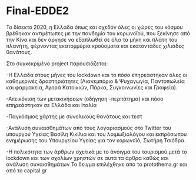 # Final-EDDE2
Το δίσεκτο 2020, η Ελλάδα όπως και σχεδόν όλες οι χώρες του κόσμου βρέθηκαν αντιμέτωπες με την πανδημία του κορωνοϊού, που ξεκίνησε από την Κίνα και δεν άργησε να εξαπλωθεί σε όλα τα μήκη και πλάτη του πλανήτη, φέρνοντας εκατομμύρια κρούσματα και εκατοντάδες χιλιάδες θανάτους.

Στο συγκεκριμένο project παρουσιάζεται:

-Η Ελλάδα στους μήνες του lockdown και το πόσο επηρεάστηκαν όλες οι καθημερινές δραστηριότητες (Λιανεμπόριο & Ψυχαγωγία, Παντοπωλεία και φαρμακεία, Αγορά Κατοικιών, Πάρκα, Συγκοινωνίες και Γραφεία). 

-Απεικόνιση των μετακινήσεων (οδήγηση -περπάτημα) και πόσο επηρεάστηκαν σε Ελλάδα και Ιταλία

-Παγκόσμιος χάρτης με συνολικούς θανάτους και τεστ

-Ανάλυση συναισθημάτων από τους λογαριασμούς στο Twitter του υπουργού Υγείας Βασίλη Κικίλια και του λοιμωξιολόγου και εκπρόσωπου ενημέρωσης του Υπουργείου Υγείας για τον κορωνοϊό, Σωτήρη Τσιόδρα.

-Η πολικότητα των άρθρων σχετικά με το άνοιγμα του τουρισμού μετά το lockdown και των σχολίων χρηστών σε αυτά τα άρθρα καθώς και ανάλυση συναισθημάτων
Το δείγμα επιλέχθηκε από το protothema.gr και από το capital.gr
